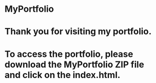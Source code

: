 # MyPortfolio
# Thank you for visiting my portfolio. 
# To access the portfolio, please download the MyPortfolio ZIP file and click on the index.html. 
